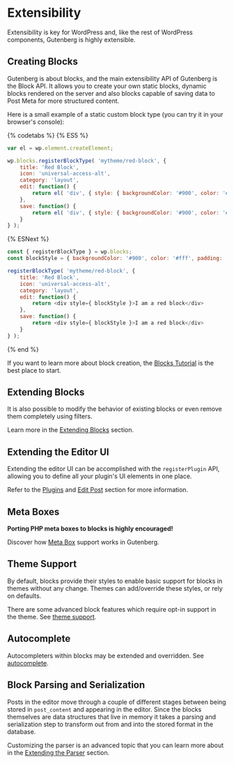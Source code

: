 # Extensibility

Extensibility is key for WordPress and, like the rest of WordPress components, Gutenberg is highly extensible.


## Creating Blocks

Gutenberg is about blocks, and the main extensibility API of Gutenberg is the Block API. It allows you to create your own static blocks, dynamic blocks rendered on the server and also blocks capable of saving data to Post Meta for more structured content.

Here is a small example of a static custom block type (you can try it in your browser's console):

{% codetabs %}
{% ES5 %}
```js
var el = wp.element.createElement;

wp.blocks.registerBlockType( 'mytheme/red-block', {
	title: 'Red Block',
	icon: 'universal-access-alt',
	category: 'layout',
	edit: function() {
		return el( 'div', { style: { backgroundColor: '#900', color: '#fff', padding: '20px' } }, 'I am a red block.' );
	},
	save: function() {
		return el( 'div', { style: { backgroundColor: '#900', color: '#fff', padding: '20px' } }, 'I am a red block.' );
	}
} );
```
{% ESNext %}
```js
const { registerBlockType } = wp.blocks;
const blockStyle = { backgroundColor: '#900', color: '#fff', padding: '20px' };

registerBlockType( 'mytheme/red-block', {
	title: 'Red Block',
	icon: 'universal-access-alt',
	category: 'layout',
	edit: function() {
		return <div style={ blockStyle }>I am a red block</div>
	},
	save: function() {
		return <div style={ blockStyle }>I am a red block</div>
	}
} );
```
{% end %}

If you want to learn more about block creation, the [Blocks Tutorial](../docs/blocks.md) is the best place to start.

## Extending Blocks

It is also possible to modify the behavior of existing blocks or even remove them completely using filters.

Learn more in the [Extending Blocks](../docs/extensibility/extending-blocks.md) section.

## Extending the Editor UI

Extending the editor UI can be accomplished with the `registerPlugin` API, allowing you to define all your plugin's UI elements in one place.

Refer to the [Plugins](https://github.com/WordPress/gutenberg/blob/master/packages/plugins/README.md) and [Edit Post](https://github.com/WordPress/gutenberg/blob/master/edit-post/README.md) section for more information.

## Meta Boxes

**Porting PHP meta boxes to blocks is highly encouraged!**

Discover how [Meta Box](../docs/extensibility/meta-box.md) support works in Gutenberg.

## Theme Support

By default, blocks provide their styles to enable basic support for blocks in themes without any change. Themes can add/override these styles, or rely on defaults.

There are some advanced block features which require opt-in support in the theme. See [theme support](../docs/extensibility/theme-support.md).

## Autocomplete

Autocompleters within blocks may be extended and overridden. See [autocomplete](../docs/extensibility/autocomplete.md).

## Block Parsing and Serialization

Posts in the editor move through a couple of different stages between being stored in `post_content` and appearing in the editor. Since the blocks themselves are data structures that live in memory it takes a parsing and serialization step to transform out from and into the stored format in the database.

Customizing the parser is an advanced topic that you can learn more about in the [Extending the Parser](../docs/extensibility/parser.md) section.
